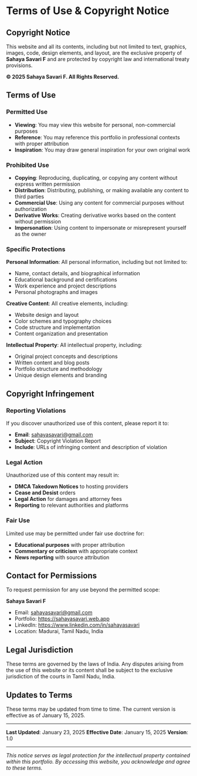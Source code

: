 # Terms of Use & Copyright Notice

## Copyright Notice

This website and all its contents, including but not limited to text, graphics, images, code, design elements, and layout, are the exclusive property of **Sahaya Savari F** and are protected by copyright law and international treaty provisions.

**© 2025 Sahaya Savari F. All Rights Reserved.**

## Terms of Use

### Permitted Use
- **Viewing**: You may view this website for personal, non-commercial purposes
- **Reference**: You may reference this portfolio in professional contexts with proper attribution
- **Inspiration**: You may draw general inspiration for your own original work

### Prohibited Use
- **Copying**: Reproducing, duplicating, or copying any content without express written permission
- **Distribution**: Distributing, publishing, or making available any content to third parties
- **Commercial Use**: Using any content for commercial purposes without authorization
- **Derivative Works**: Creating derivative works based on the content without permission
- **Impersonation**: Using content to impersonate or misrepresent yourself as the owner

### Specific Protections

**Personal Information**: All personal information, including but not limited to:
- Name, contact details, and biographical information
- Educational background and certifications
- Work experience and project descriptions
- Personal photographs and images

**Creative Content**: All creative elements, including:
- Website design and layout
- Color schemes and typography choices
- Code structure and implementation
- Content organization and presentation

**Intellectual Property**: All intellectual property, including:
- Original project concepts and descriptions
- Written content and blog posts
- Portfolio structure and methodology
- Unique design elements and branding

## Copyright Infringement

### Reporting Violations
If you discover unauthorized use of this content, please report it to:
- **Email**: sahayasavari@gmail.com
- **Subject**: Copyright Violation Report
- **Include**: URLs of infringing content and description of violation

### Legal Action
Unauthorized use of this content may result in:
- **DMCA Takedown Notices** to hosting providers
- **Cease and Desist** orders
- **Legal Action** for damages and attorney fees
- **Reporting** to relevant authorities and platforms

### Fair Use
Limited use may be permitted under fair use doctrine for:
- **Educational purposes** with proper attribution
- **Commentary or criticism** with appropriate context
- **News reporting** with source attribution

## Contact for Permissions

To request permission for any use beyond the permitted scope:

**Sahaya Savari F**
- Email: sahayasavari@gmail.com
- Portfolio: https://sahayasavari.web.app
- LinkedIn: https://www.linkedin.com/in/sahayasavari
- Location: Madurai, Tamil Nadu, India

## Legal Jurisdiction

These terms are governed by the laws of India. Any disputes arising from the use of this website or its content shall be subject to the exclusive jurisdiction of the courts in Tamil Nadu, India.

## Updates to Terms

These terms may be updated from time to time. The current version is effective as of January 15, 2025.

---

**Last Updated**: January 23, 2025
**Effective Date**: January 15, 2025
**Version**: 1.0

---

*This notice serves as legal protection for the intellectual property contained within this portfolio. By accessing this website, you acknowledge and agree to these terms.*
